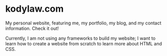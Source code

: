 # kodylaw.com
My personal website, featuring me, my portfolio, my blog, and my contact information. Check it out!

Currently, I am not using any frameworks to build my website; I want to learn how to create a website from scratch to learn more about HTML and CSS.
